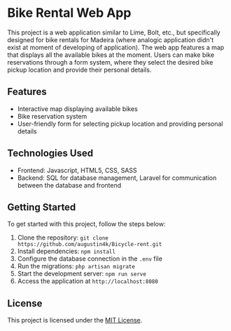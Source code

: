 # Bike Rental Web App

This project is a web application similar to Lime, Bolt, etc., but specifically designed for bike rentals for Madeira (where analogic application didn't exist at moment of developing of application). The web app features a map that displays all the available bikes at the moment. Users can make bike reservations through a form system, where they select the desired bike pickup location and provide their personal details.

## Features

- Interactive map displaying available bikes
- Bike reservation system
- User-friendly form for selecting pickup location and providing personal details

## Technologies Used

- Frontend: Javascript, HTML5, CSS, SASS
- Backend: SQL for database management, Laravel for communication between the database and frontend

## Getting Started

To get started with this project, follow the steps below:

1. Clone the repository: `git clone https://github.com/augustin4k/Bicycle-rent.git`
2. Install dependencies: `npm install`
3. Configure the database connection in the `.env` file
4. Run the migrations: `php artisan migrate`
5. Start the development server: `npm run serve`
6. Access the application at `http://localhost:8080`

## License

This project is licensed under the [MIT License](LICENSE).

